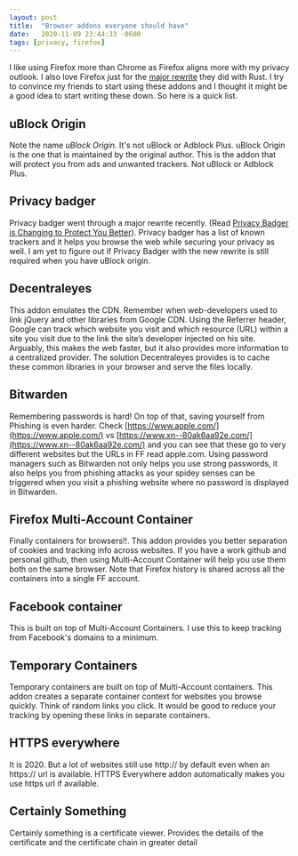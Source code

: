 ```yaml
---
layout: post
title:  "Browser addons everyone should have"
date:   2020-11-09 23:44:33 -0600
tags: [privacy, firefox]
---
```


I like using Firefox more than Chrome as Firefox aligns more with my privacy outlook. I also love Firefox just for the [major rewrite](https://bholley.net/blog/2017/stylo.html) they did with Rust. I try to convince my friends to start using these addons and I thought it might be a good idea to start writing these down. So here is a quick list.


## uBlock Origin
Note the name *uBlock Origin*. It's not uBlock or Adblock Plus. uBlock Origin is the one that is maintained by the original author. This is the addon that will protect you from ads and unwanted trackers.  Not uBlock or Adblock Plus.


## Privacy badger
Privacy badger went through a major rewrite recently. (Read [Privacy Badger is Changing to Protect You Better](https://www.eff.org/deeplinks/2020/10/privacy-badger-changing-protect-you-better)). Privacy badger has a list of known trackers and it helps you browse the web while securing your privacy as well. I am yet to figure out if Privacy Badger with the new rewrite is still required when you have uBlock origin.


## Decentraleyes
This addon emulates the CDN. Remember when web-developers used to link jQuery and other libraries from Google CDN. Using the Referrer header, Google can track which website you visit and which resource (URL) within a site you visit due to the link the site’s developer injected on his site. Arguably, this makes the web faster, but it also provides more information to a centralized provider. The solution Decentraleyes provides is to cache these common libraries in your browser and serve the files locally.

## Bitwarden
Remembering passwords is hard! On top of that, saving yourself from Phishing is even harder. Check [https://www.apple.com/](https://www.apple.com/) vs [https://www.xn--80ak6aa92e.com/](https://www.xn--80ak6aa92e.com/) and you can see that these go to very different websites but the URLs in FF read apple.com. Using password managers such as Bitwarden not only helps you use strong passwords, it also helps you from phishing attacks as your spidey senses can be triggered when you visit a phishing website where no password is displayed in Bitwarden.


## Firefox Multi-Account Container
Finally containers for browsers!!. This addon provides you better separation of cookies and tracking info across websites. If you have a work github and personal github, then using Multi-Account Container will help you use them both on the same browser. Note that Firefox history is shared across all the containers into a single FF account.

## Facebook container
This is built on top of Multi-Account Containers. I use this to keep tracking from Facebook's domains to a minimum.


## Temporary Containers
Temporary containers are built on top of Multi-Account containers. This addon creates a separate container context for websites you browse quickly. Think of random links you click. It would be good to reduce your tracking by opening these links in separate containers.

## HTTPS everywhere
It is 2020. But a lot of websites still use http:// by default even when an https:// url is available. HTTPS Everywhere addon automatically makes you use https url if available.

## Certainly Something
Certainly something is a certificate viewer. Provides the details of the certificate and the certificate chain in greater detail